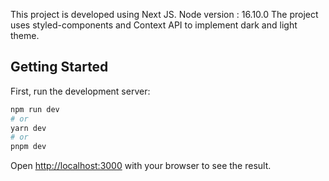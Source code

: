 This project is developed using Next JS. 
Node version : 16.10.0
The project uses styled-components and Context API to implement dark and light theme.
## Getting Started

First, run the development server:

```bash
npm run dev
# or
yarn dev
# or
pnpm dev
```

Open [http://localhost:3000](http://localhost:3000) with your browser to see the result.








